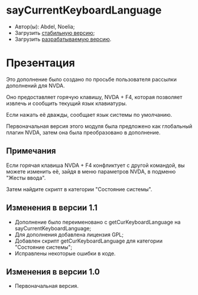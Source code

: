 # sayCurrentKeyboardLanguage

*	 Автор(ы): Abdel, Noelia;
*	 Загрузить [стабильную версию][1];
*	 Загрузить [разрабатываемую версию][1].

# Презентация #

Это дополнение было создано по просьбе пользователя рассылки дополнений для NVDA.

Оно предоставляет горячую клавишу, NVDA + F4, которая позволяет извлечь и сообщить текущий язык клавиатуры.

Если нажать её дважды, сообщает язык системы по умолчанию.

Первоначальная версия этого модуля была предложено как глобальный плагин NVDA, затем она была преобразовано в дополнение.

## Примечания ##

Если горячая клавиша NVDA + F4 конфликтует с другой командой, вы можете изменить её, зайдя в меню параметров NVDA, в подменю "Жесты ввода".

Затем найдите скрипт в категории "Состояние системы".

## Изменения в версии 1.1 ##

*	 Дополнение было переименовано с getCurKeyboardLanguage на sayCurrentKeyboardLanguage;
*	 Для дополнения добавлена лицензия GPL;
*	 Добавлен скрипт getCurKeyboardLanguage для категории "Состояние системы";
*	 Исправлены некоторые ошибки в коде.

## Изменения в версии 1.0 ##

*	 Первоначальная версия.


[1]: https://github.com/abdel792/sayCurrentKeyboardLanguage/releases/download/v1.1/sayCurrentKeyboardLanguage-1.1.nvda-addon
